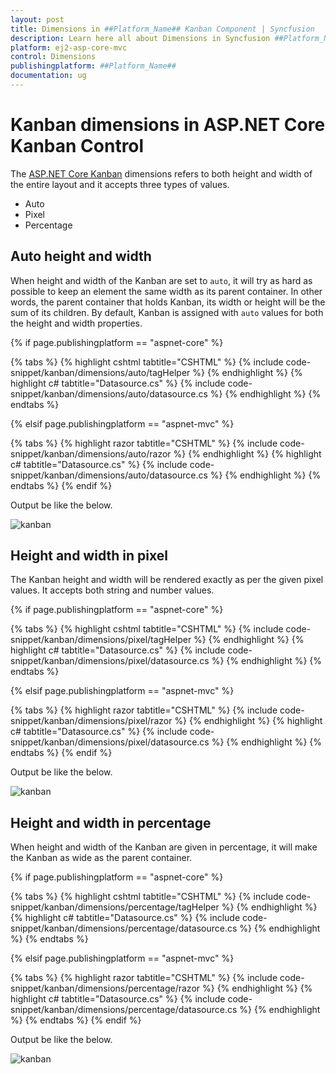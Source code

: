 ```yaml
---
layout: post
title: Dimensions in ##Platform_Name## Kanban Component | Syncfusion
description: Learn here all about Dimensions in Syncfusion ##Platform_Name## Kanban component of Syncfusion Essential JS 2 and more.
platform: ej2-asp-core-mvc
control: Dimensions
publishingplatform: ##Platform_Name##
documentation: ug
---
```



# Kanban dimensions in ASP.NET Core Kanban Control

The [ASP.NET Core Kanban](https://www.syncfusion.com/aspnet-core-ui-controls/kanban-board) dimensions refers to both height and width of the entire layout and it accepts three types of values.

* Auto
* Pixel
* Percentage

## Auto height and width

When height and width of the Kanban are set to `auto`, it will try as hard as possible to keep an element the same width as its parent container. In other words, the parent container that holds Kanban, its width or height will be the sum of its children. By default, Kanban is assigned with `auto` values for both the height and width properties.

{% if page.publishingplatform == "aspnet-core" %}

{% tabs %}
{% highlight cshtml tabtitle="CSHTML" %}
{% include code-snippet/kanban/dimensions/auto/tagHelper %}
{% endhighlight %}
{% highlight c# tabtitle="Datasource.cs" %}
{% include code-snippet/kanban/dimensions/auto/datasource.cs %}
{% endhighlight %}
{% endtabs %}

{% elsif page.publishingplatform == "aspnet-mvc" %}

{% tabs %}
{% highlight razor tabtitle="CSHTML" %}
{% include code-snippet/kanban/dimensions/auto/razor %}
{% endhighlight %}
{% highlight c# tabtitle="Datasource.cs" %}
{% include code-snippet/kanban/dimensions/auto/datasource.cs %}
{% endhighlight %}
{% endtabs %}
{% endif %}



Output be like the below.

![kanban](./images/auto.PNG)

## Height and width in pixel

The Kanban height and width will be rendered exactly as per the given pixel values. It accepts both string and number values.

{% if page.publishingplatform == "aspnet-core" %}

{% tabs %}
{% highlight cshtml tabtitle="CSHTML" %}
{% include code-snippet/kanban/dimensions/pixel/tagHelper %}
{% endhighlight %}
{% highlight c# tabtitle="Datasource.cs" %}
{% include code-snippet/kanban/dimensions/pixel/datasource.cs %}
{% endhighlight %}
{% endtabs %}

{% elsif page.publishingplatform == "aspnet-mvc" %}

{% tabs %}
{% highlight razor tabtitle="CSHTML" %}
{% include code-snippet/kanban/dimensions/pixel/razor %}
{% endhighlight %}
{% highlight c# tabtitle="Datasource.cs" %}
{% include code-snippet/kanban/dimensions/pixel/datasource.cs %}
{% endhighlight %}
{% endtabs %}
{% endif %}



Output be like the below.

![kanban](./images/pixel.PNG)

## Height and width in percentage

When height and width of the Kanban are given in percentage, it will make the Kanban as wide as the parent container.

{% if page.publishingplatform == "aspnet-core" %}

{% tabs %}
{% highlight cshtml tabtitle="CSHTML" %}
{% include code-snippet/kanban/dimensions/percentage/tagHelper %}
{% endhighlight %}
{% highlight c# tabtitle="Datasource.cs" %}
{% include code-snippet/kanban/dimensions/percentage/datasource.cs %}
{% endhighlight %}
{% endtabs %}

{% elsif page.publishingplatform == "aspnet-mvc" %}

{% tabs %}
{% highlight razor tabtitle="CSHTML" %}
{% include code-snippet/kanban/dimensions/percentage/razor %}
{% endhighlight %}
{% highlight c# tabtitle="Datasource.cs" %}
{% include code-snippet/kanban/dimensions/percentage/datasource.cs %}
{% endhighlight %}
{% endtabs %}
{% endif %}



Output be like the below.

![kanban](./images/percentage.PNG)
